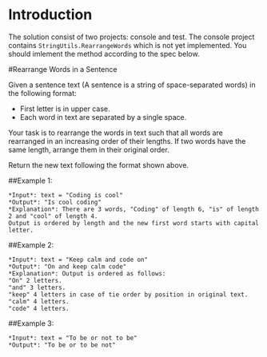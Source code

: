 # Introduction 
The solution consist of two projects: console and test.
The console project contains `StringUtils.RearrangeWords` which is not yet implemented.
You should imlement the method according to the spec below.

#Rearrange Words in a Sentence

Given a sentence text (A sentence is a string of space-separated words) in the following format:
- First letter is in upper case.
- Each word in text are separated by a single space.

Your task is to rearrange the words in text such that all words are rearranged in an increasing order of their lengths.
If two words have the same length, arrange them in their original order.

Return the new text following the format shown above.

##Example 1:

```
*Input*: text = "Coding is cool"
*Output*: "Is cool coding"
*Explanation*: There are 3 words, "Coding" of length 6, "is" of length 2 and "cool" of length 4.
Output is ordered by length and the new first word starts with capital letter.
```

##Example 2:

```
*Input*: text = "Keep calm and code on"
*Output*: "On and keep calm code"
*Explanation*: Output is ordered as follows:
"On" 2 letters.
"and" 3 letters.
"keep" 4 letters in case of tie order by position in original text.
"calm" 4 letters.
"code" 4 letters.
```

##Example 3:

```
*Input*: text = "To be or not to be"
*Output*: "To be or to be not"
```